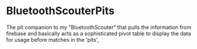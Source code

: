 # BluetoothScouterPits

The pit companion to my "BluetoothScouter" that pulls the information from firebase and basically acts as a sophisticated pivot table to display the data for usage before matches in the 'pits',
